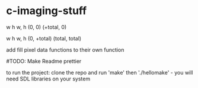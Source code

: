 # c-imaging-stuff




 w  h                    w, h
(0, 0)                  (+total, 0)










 w  h                    w,  h
(0, +total)              (total, total)

add fill pixel data functions to their own function

#TODO: Make Readme prettier

to run the project: clone the repo and run 'make' then './hellomake' - you will need SDL libraries on your system 
